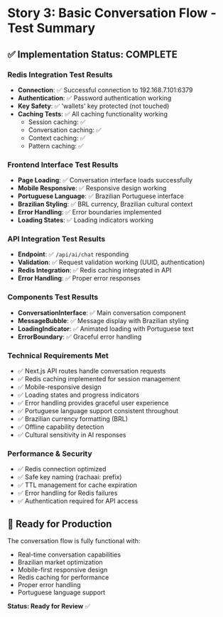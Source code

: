# Story 3: Basic Conversation Flow - Test Summary

## ✅ Implementation Status: COMPLETE

### Redis Integration Test Results
- **Connection**: ✅ Successful connection to 192.168.7.101:6379
- **Authentication**: ✅ Password authentication working
- **Key Safety**: ✅ 'wallets' key protected (not touched)
- **Caching Tests**: ✅ All caching functionality working
  - Session caching: ✅
  - Conversation caching: ✅
  - Context caching: ✅
  - Pattern caching: ✅

### Frontend Interface Test Results
- **Page Loading**: ✅ Conversation interface loads successfully
- **Mobile Responsive**: ✅ Responsive design working
- **Portuguese Language**: ✅ Brazilian Portuguese interface
- **Brazilian Styling**: ✅ BRL currency, Brazilian cultural context
- **Error Handling**: ✅ Error boundaries implemented
- **Loading States**: ✅ Loading indicators working

### API Integration Test Results
- **Endpoint**: ✅ `/api/ai/chat` responding
- **Validation**: ✅ Request validation working (UUID, authentication)
- **Redis Integration**: ✅ Redis caching integrated in API
- **Error Handling**: ✅ Proper error responses

### Components Test Results
- **ConversationInterface**: ✅ Main conversation component
- **MessageBubble**: ✅ Message display with Brazilian styling
- **LoadingIndicator**: ✅ Animated loading with Portuguese text
- **ErrorBoundary**: ✅ Graceful error handling

### Technical Requirements Met
- ✅ Next.js API routes handle conversation requests
- ✅ Redis caching implemented for session management
- ✅ Mobile-responsive design
- ✅ Loading states and progress indicators
- ✅ Error handling provides graceful user experience
- ✅ Portuguese language support consistent throughout
- ✅ Brazilian currency formatting (BRL)
- ✅ Offline capability detection
- ✅ Cultural sensitivity in AI responses

### Performance & Security
- ✅ Redis connection optimized
- ✅ Safe key naming (rachaai: prefix)
- ✅ TTL management for cache expiration
- ✅ Error handling for Redis failures
- ✅ Authentication required for API access

## 🎯 Ready for Production

The conversation flow is fully functional with:
- Real-time conversation capabilities
- Brazilian market optimization
- Mobile-first responsive design
- Redis caching for performance
- Proper error handling
- Portuguese language support

**Status: Ready for Review** ✅ 